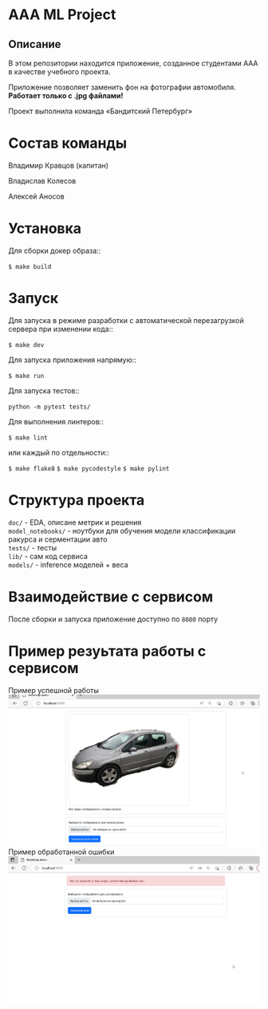 # AAA ML Project  


## Описание  


В этом репозитории находится приложение, созданное студентами ААА в качестве учебного проекта.

Приложение позволяет заменить фон на фотографии автомобиля.  
**Работает только с .jpg файлами!**
  
Проект выполнила команда «Бандитский Петербург»  


Состав команды
========

Владимир Кравцов (капитан)

Владислав Колесов

Алексей Аносов


Установка
=========

Для сборки докер образа::

`$ make build`

Запуск
======

Для запуска в режиме разработки с автоматической перезагрузкой сервера при
изменении кода::

`$ make dev`


Для запуска приложения напрямую::

`$ make run`


Для запуска тестов::

`python -m pytest tests/`

Для выполнения линтеров::

`$ make lint`

или каждый по отдельности::

`$ make flake8`
`$ make pycodestyle`
`$ make pylint`

Структура проекта
======
`doc/` - EDA, описане метрик и решения  
`model_notebooks/` - ноутбуки для обучения модели классификации ракурса  и серментации авто  
`tests/` - тесты  
`lib/` - сам код сервиса  
`models/` - inference моделей + веса  

Взаимодействие с сервисом
======

После сборки и запуска приложение доступно по  `8080` порту

Пример резуьтата работы с сервисом
======
Пример успешной работы  
![](doc/service_photos/result_example.png)  
Пример обработанной ошибки  
![](doc/service_photos/error_sample_result.png)